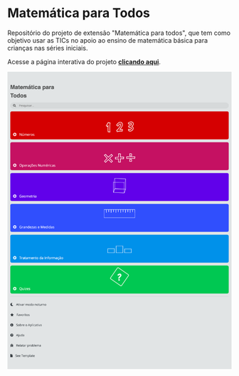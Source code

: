 # Matemática para Todos
Repositório do projeto de extensão "Matemática para todos", que tem como objetivo usar as TICs no apoio ao ensino de matemática básica para crianças nas séries iniciais.

Acesse a página interativa do projeto [**clicando aqui**](https://vitutiv.github.io/matematica-para-todos/).

![Imagem da tela principal do aplicativo](img/index.png)
